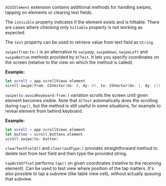 `XCUIElement` extension contains additional methods for handling swipes, tapping on elements or clearing text fields.

The `isVisible` property indicates if the element exists and is hittable. There are cases where checking only `hittable` property is not working as expected.

The `text` property can be used to retrieve value from text field as `String`.

`swipe(from:to:)` is an alternative to `swipeUp`, `swipeDown`, `swipeLeft` and `swipeBottom` methods provided by `XCTest`. It lets you specify coordinates on the screen (relative to the view on which the method is called).

**Example:**

```swift
let scroll = app.scrollViews.element
scroll.swipe(from: CGVector(dx: 0, dy: 0), to: CGVector(dx: 1, dy: 1))
```

`swipe(to:avoidKeyboard:from:)` variation scrolls the screen until given element becomes visible. Note that `XCTest` automatically does the scrolling during `tap()`, but the method is still useful in some situations, for example to reveal element from behind keyboard.

**Example:**

```swift
let scroll = app.scrollViews.element
let button = scroll.buttons.element
scroll.swipe(to: button)
```

`clearTextField()` and `clear(andType:)` provides straightforward method to delete text from text field and then type the provided string.

`tapWithOffset` performs `tap()` on given coordinates (relative to the receiving element). Can be used to test view where position of the tap matters. It's also possible to tap a subview (like table view cell), without actually queuing that subview.
